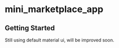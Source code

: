 # mini_marketplace_app

## Getting Started

Still using default material ui, will be improved soon.
